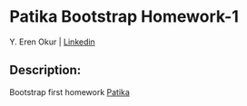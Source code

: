 # Patika Bootstrap Homework-1

Y. Eren Okur
| [Linkedin](https://www.linkedin.com/in/eren0kur/)


## Description:

Bootstrap first homework [Patika](https://www.patika.dev/)

